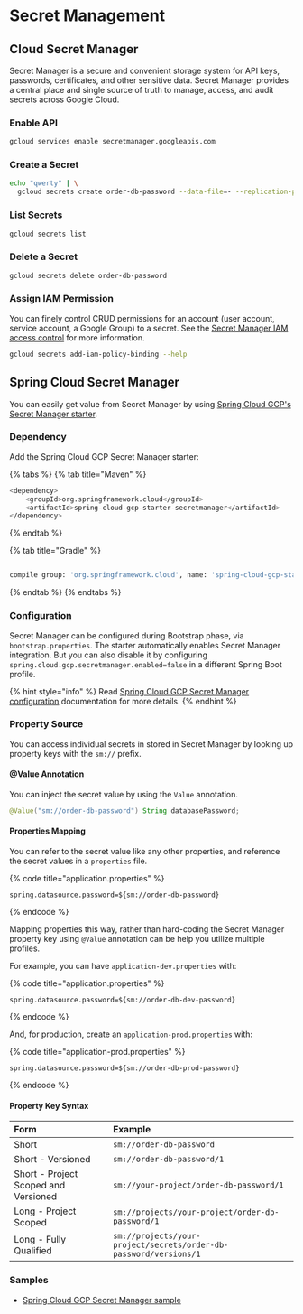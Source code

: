 # Secret Management

## Cloud Secret Manager

Secret Manager is a secure and convenient storage system for API keys, passwords, certificates, and other sensitive data. Secret Manager provides a central place and single source of truth to manage, access, and audit secrets across Google Cloud.

### Enable API

```bash
gcloud services enable secretmanager.googleapis.com
```

### Create a Secret

```bash
echo "qwerty" | \
  gcloud secrets create order-db-password --data-file=- --replication-policy=automatic
```

### List Secrets

```bash
gcloud secrets list
```

### Delete a Secret

```bash
gcloud secrets delete order-db-password
```

### Assign IAM Permission

You can finely control CRUD permissions for an account \(user account, service account, a Google Group\) to a secret.  See the [Secret Manager IAM access control](https://cloud.google.com/secret-manager/docs/access-control) for more information. 

```bash
gcloud secrets add-iam-policy-binding --help
```

## Spring Cloud Secret Manager

You can easily get value from Secret Manager by using [Spring Cloud GCP's Secret Manager starter](https://cloud.spring.io/spring-cloud-static/spring-cloud-gcp/1.2.3.RELEASE/reference/html/#secret-manager).

### Dependency

Add the Spring Cloud GCP Secret Manager starter:

{% tabs %}
{% tab title="Maven" %}
```bash
<dependency>
    <groupId>org.springframework.cloud</groupId>
    <artifactId>spring-cloud-gcp-starter-secretmanager</artifactId>
</dependency>
```
{% endtab %}

{% tab title="Gradle" %}
```bash

compile group: 'org.springframework.cloud', name: 'spring-cloud-gcp-starter-secretmanager'
```
{% endtab %}
{% endtabs %}

### Configuration

Secret Manager can be configured during Bootstrap phase, via `bootstrap.properties`. The starter automatically enables Secret Manager integration. But you can also disable it by configuring `spring.cloud.gcp.secretmanager.enabled=false` in a different Spring Boot profile.

{% hint style="info" %}
Read [Spring Cloud GCP Secret Manager configuration](https://cloud.spring.io/spring-cloud-static/spring-cloud-gcp/1.2.3.RELEASE/reference/html/#configuration-10) documentation for more details.
{% endhint %}

### Property Source

You can access individual secrets in stored in Secret Manager by looking up property keys with the `sm://` prefix.

#### @Value Annotation

You can inject the secret value by using the `Value` annotation.

```java
@Value("sm://order-db-password") String databasePassword;
```

#### Properties Mapping

You can refer to the secret value like any other properties, and reference the secret values in a `properties` file.

{% code title="application.properties" %}
```text
spring.datasource.password=${sm://order-db-password}
```
{% endcode %}

Mapping properties this way, rather than hard-coding the Secret Manager property key using `@Value` annotation can be help you utilize multiple profiles.

For example, you can have `application-dev.properties` with:

{% code title="application.properties" %}
```text
spring.datasource.password=${sm://order-db-dev-password}
```
{% endcode %}

And, for production, create an `application-prod.properties` with:

{% code title="application-prod.properties" %}
```text
spring.datasource.password=${sm://order-db-prod-password}
```
{% endcode %}

#### Property Key Syntax

| Form | Example |
| :--- | :--- |
| Short | `sm://order-db-password` |
| Short - Versioned | `sm://order-db-password/1` |
| Short - Project Scoped and Versioned | `sm://your-project/order-db-password/1` |
| Long - Project Scoped | `sm://projects/your-project/order-db-password/1` |
| Long - Fully Qualified | `sm://projects/your-project/secrets/order-db-password/versions/1` |

### Samples

* [Spring Cloud GCP Secret Manager sample](https://github.com/spring-cloud/spring-cloud-gcp/tree/master/spring-cloud-gcp-samples/spring-cloud-gcp-secretmanager-sample)

